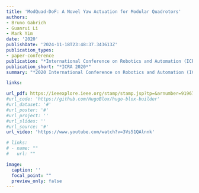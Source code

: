 ```yaml
---
title: 'ModQuad-DoF: A Novel Yaw Actuation for Modular Quadrotors'
authors:
- Bruno Gabrich
- Guanrui Li
- Mark Yim
date: '2020'
publishDate: '2024-11-18T23:48:37.343613Z'
publication_types:
- paper-conference
publication: "*International Conference on Robotics and Automation (ICRA)*"
publication_short: "*ICRA 2020*"
summary: "*2020 International Conference on Robotics and Automation (ICRA)*"

links:

url_pdf: https://ieeexplore.ieee.org/stamp/stamp.jsp?tp=&arnumber=9196735
#url_code: 'https://github.com/HugoBlox/hugo-blox-builder'
#url_dataset: '#'
#url_poster: '#'
#url_project: ''
#url_slides: ''
#url_source: '#'
url_video: 'https://www.youtube.com/watch?v=3Vs51QAlnnk'

# links:
# - name: ""
#   url: ""

image:
  caption: ''
  focal_point: ""
  preview_only: false
---
```


